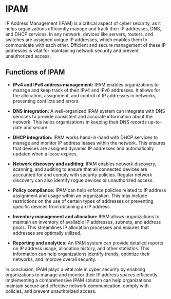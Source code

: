 # IPAM

IP Address Management (IPAM) is a critical aspect of cyber security, as it helps organizations efficiently manage and track their IP addresses, DNS, and DHCP services. In any network, devices like servers, routers, and switches are assigned unique IP addresses, which enables them to communicate with each other. Efficient and secure management of these IP addresses is vital for maintaining network security and prevent unauthorized access.

## Functions of IPAM

- **IPv4 and IPv6 address management:** IPAM enables organizations to manage and keep track of their IPv4 and IPv6 addresses. It allows for the allocation, assignment, and control of IP addresses in networks, preventing conflicts and errors.

- **DNS integration:** A well-organized IPAM system can integrate with DNS services to provide consistent and accurate information about the network. This helps organizations in keeping their DNS records up-to-date and secure.

- **DHCP integration:** IPAM works hand-in-hand with DHCP services to manage and monitor IP address leases within the network. This ensures that devices are assigned dynamic IP addresses and automatically updated when a lease expires.

- **Network discovery and auditing:** IPAM enables network discovery, scanning, and auditing to ensure that all connected devices are accounted for and comply with security policies. Regular network discovery can also identify rogue devices or unauthorized access.

- **Policy compliance:** IPAM can help enforce policies related to IP address assignment and usage within an organization. This may include restrictions on the use of certain types of addresses or preventing specific devices from obtaining an IP address.

- **Inventory management and allocation:** IPAM allows organizations to maintain an inventory of available IP addresses, subnets, and address pools. This streamlines IP allocation processes and ensures that addresses are optimally utilized.

- **Reporting and analytics:** An IPAM system can provide detailed reports on IP address usage, allocation history, and other statistics. This information can help organizations identify trends, optimize their networks, and improve overall security.

In conclusion, IPAM plays a vital role in cyber security by enabling organizations to manage and monitor their IP address spaces efficiently. Implementing a comprehensive IPAM solution can help organizations maintain secure and effective network communication, comply with policies, and prevent unauthorized access.
